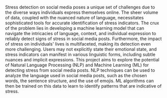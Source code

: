 Stress detection on social media poses a unique set of challenges due to the diverse 
ways individuals express themselves online. The sheer volume of data, coupled with 
the nuanced nature of language, necessitates sophisticated tools for accurate 
identification of stress indicators. The crux of the problem lies in developing a machine 
learning model that can navigate the intricacies of language, context, and individual 
expression to reliably detect signs of stress in social media posts. 
Furthermore, the impact of stress on individuals' lives is multifaceted, making its 
detection even more challenging. Users may not explicitly state their emotional state, 
and stress indicators can manifest in various linguistic forms, including subtle nuances 
and implicit expressions. 
This project aims to explore the potential of Natural Language Processing (NLP) and 
Machine Learning (ML) for detecting stress from social media posts. NLP techniques 
can be used to analyze the language used in social media posts, such as the chosen 
words, the sentence structure, and the use of emojis. ML algorithms can then be trained 
on this data to learn to identify patterns that are indicative of stress.
